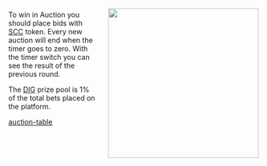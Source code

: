 <img align="right" style="padding:10px 5px 15px 20px;" height="300" src="../_media/auction-screen.png">

To win in Auction you should place bids with [SCC](./scc.md "scc") token. Every new auction will end when the timer goes to zero. With the timer switch you can see the result of the previous round.

The [DIG](./dig.md "dig") prize pool is 1% of the total bets placed on the platform.

[auction-table](../_data/auction-table.md ':include')
